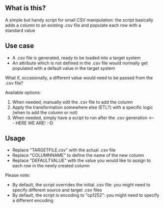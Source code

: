 ﻿## What is this?

A simple but handy script for small CSV manipulation: the script basically adds a column to an existing .csv file and populate each row with a standard value


## Use case

- A .csv file is generated, ready to be loaded into a target system
- An attribute which is not defined in the .csv file would normally get populated with a default value in the target system

What if, occasionally, a different value would need to be passed from the .csv file?
 
Available options: 
1) When needed, manually edit the .csv file to add the column
2) Apply the transformation somewhere else (ETL?) with a specific logic (when to add the column or not)
3) When needed, simply have a script to run after the .csv generation <--- HERE WE ARE! :-D


## Usage

- Replace "TARGETFILE.csv" with the actual .csv file
- Replace "COLUMNNAME" to define the name of the new column
- Replace "DEFAULTVALUE" with the value you would like to assign to each row in the newly created column

Please note:
- By default, the script overrides the initial .csv file: you might need to specify different source and target .csv files
- By default, the script is encoding to "cp1252": you might need to specify a different encoding
